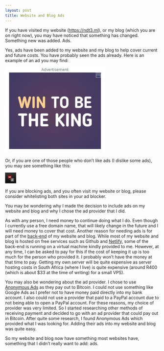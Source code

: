 ```yaml
---
layout: post
title: Website and Blog Ads
---
```

If you have visited my website (https://ndt3.ml), or my blog (which you are on right now), you may have noticed that something has changed. Something new was added. Ads.

Yes, ads have been added to my website and my blog to help cover current and future costs. You have probably seen the ads already. Here is an example of an ad you may find:

![Ad example](/images/uploads/Capture20180414174208-1.JPG)

Or, if you are one of those people who don’t like ads (I dislike some ads), you may see something like this:

![Ad blocker](/images/uploads/Capture20180414714413-1.JPG)

If you are blocking ads, and you often visit my website or blog, please consider whitelisting both sites in your ad blocker.

You may be wondering why I made the decision to include ads on my website and blog and why I chose the ad provider that I did.

As with any person, I need money to continue doing what I do. Even though I currently use a free domain name, that will likely change in the future and I will need money to cover that cost. Another reason for needing ads is for part of the [back-end](https://en.wikipedia.org/wiki/Front_and_back_ends) of my website and blog. While most of my website and blog is hosted on free services such as Github and [Netlify](https://netlify.com), some of the back-end is running on a virtual machine kindly provided to me. However, at any time, I can be asked to pay for this if the cost of keeping it up is too much for the person who provided it. I probably won’t have the money at that time to pay. Getting my own server will be quite expensive as server hosting costs in South Africa (where I live) is quite expensive (around R400 (which is about $33 at the time of writing) for a small VPS).

You may also be wondering about the ad provider. I chose to use [Anonymous Ads](https://a-ads.com) as they pay out to Bitcoin. I could not use something like Google Ads as I prefer not to have money paid directly into my bank account. I also could not use a provider that paid to a PayPal account due to not being able to open a PayPal account. For these reasons, my choice of provider was very limited. So I started researching other methods of receiving payment and decided to go with an ad provider that could pay out in Bitcoin. After quite some research, I found Anonymous Ads which provided what I was looking for. Adding their ads into my website and blog was quite easy.

So my website and blog now have something most websites have, something that I didn’t really want to add: ads.
